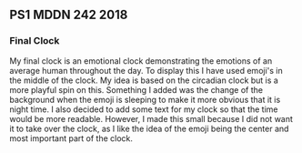 ## PS1 MDDN 242 2018

### Final Clock

My final clock is an emotional clock demonstrating the emotions of an average human throughout the day. To display this I have used emoji's in the middle of the clock. My idea is based on the circadian clock but is a more playful spin on this. Something I added was the change of the background when the emoji is sleeping to make it more obvious that it is night time. I also decided to add some text for my clock so that the time would be more readable. However, I made this small because I did not want it to take over the clock, as I like the idea of the emoji being the center and most important part of the clock. 

